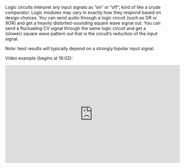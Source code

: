 Logic circuits interpret any input signals as “on” or “off”, kind of like a crude comparator. Logic modules may vary in exactly how they respond based on design choices. You can send audio through a logic circuit (such as OR or XOR) and get a heavily distorted-sounding square wave signal out. You can send a fluctuating CV signal through the same logic circuit and get a (slower) square wave pattern out that is the circuit’s reduction of the input signal.

Note: best results will typically depend on a strongly bipolar input signal. 

Video example (begins at 16:02):

<iframe width="560" height="315" src="https://www.youtube.com/embed/3y6uRCM-fdE?start=962" title="YouTube video player" frameborder="0" allow="accelerometer; autoplay; clipboard-write; encrypted-media; gyroscope; picture-in-picture" allowfullscreen></iframe>

